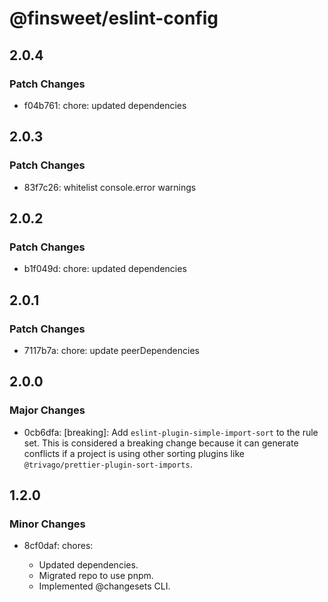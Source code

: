 # @finsweet/eslint-config

## 2.0.4

### Patch Changes

- f04b761: chore: updated dependencies

## 2.0.3

### Patch Changes

- 83f7c26: whitelist console.error warnings

## 2.0.2

### Patch Changes

- b1f049d: chore: updated dependencies

## 2.0.1

### Patch Changes

- 7117b7a: chore: update peerDependencies

## 2.0.0

### Major Changes

- 0cb6dfa: [breaking]: Add `eslint-plugin-simple-import-sort` to the rule set.
  This is considered a breaking change because it can generate conflicts if a project is using other sorting plugins like `@trivago/prettier-plugin-sort-imports`.

## 1.2.0

### Minor Changes

- 8cf0daf: chores:

  - Updated dependencies.
  - Migrated repo to use pnpm.
  - Implemented @changesets CLI.
